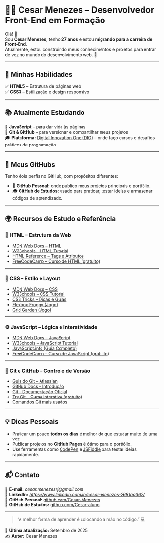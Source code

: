 # 👨‍💻 Cesar Menezes – Desenvolvedor Front-End em Formação

Olá! 👋  
Sou **Cesar Menezes**, tenho **27 anos** e estou **migrando para a carreira de Front-End**.  
Atualmente, estou construindo meus conhecimentos e projetos para entrar de vez no mundo do desenvolvimento web. 🚀

---

## 🧩 Minhas Habilidades
✅ **HTML5** – Estrutura de páginas web  
✅ **CSS3** – Estilização e design responsivo  

---

## 📚 Atualmente Estudando
📘 **JavaScript** – para dar vida às páginas  
🧰 **Git & GitHub** – para versionar e compartilhar meus projetos  
🎓 **Plataforma:** [Digital Innovation One (DIO)](https://www.dio.me/) – onde faço cursos e desafios práticos de programação  

---

## 🐙 Meus GitHubs
Tenho dois perfis no GitHub, com propósitos diferentes:

- 💼 **GitHub Pessoal:** onde publico meus projetos principais e portfólio.  
- 🎓 **GitHub de Estudos:** usado para praticar, testar ideias e armazenar códigos de aprendizado.


---

## 🌍 Recursos de Estudo e Referência

### 📘 HTML – Estrutura da Web
- [MDN Web Docs – HTML](https://developer.mozilla.org/pt-BR/docs/Web/HTML)  
- [W3Schools – HTML Tutorial](https://www.w3schools.com/html/)  
- [HTML Reference – Tags e Atributos](https://htmlreference.io/)  
- [FreeCodeCamp – Curso de HTML (gratuito)](https://www.freecodecamp.org/learn/)

---

### 🎨 CSS – Estilo e Layout
- [MDN Web Docs – CSS](https://developer.mozilla.org/pt-BR/docs/Web/CSS)  
- [W3Schools – CSS Tutorial](https://www.w3schools.com/css/)  
- [CSS Tricks – Dicas e Guias](https://css-tricks.com/)  
- [Flexbox Froggy (Jogo)](https://flexboxfroggy.com/#pt-br)  
- [Grid Garden (Jogo)](https://cssgridgarden.com/#pt-br)

---

### ⚙️ JavaScript – Lógica e Interatividade
- [MDN Web Docs – JavaScript](https://developer.mozilla.org/pt-BR/docs/Web/JavaScript)  
- [W3Schools – JavaScript Tutorial](https://www.w3schools.com/js/)  
- [JavaScript.info (Guia Completo)](https://javascript.info/)  
- [FreeCodeCamp – Curso de JavaScript (gratuito)](https://www.freecodecamp.org/learn/javascript-algorithms-and-data-structures/)

---

### 🧰 Git e GitHub – Controle de Versão
- [Guia do Git – Atlassian](https://www.atlassian.com/git/tutorials)  
- [GitHub Docs – Introdução](https://docs.github.com/pt/get-started)  
- [Git – Documentação Oficial](https://git-scm.com/doc)  
- [Try Git – Curso interativo (gratuito)](https://try.github.io/)  
- [Comandos Git mais usados](https://rogerdudler.github.io/git-guide/index.pt_BR.html)

---

## 💡 Dicas Pessoais
- Praticar um pouco **todos os dias** é melhor do que estudar muito de uma vez.  
- Publicar projetos no **GitHub Pages** é ótimo para o portfólio.  
- Use ferramentas como [CodePen](https://codepen.io/) e [JSFiddle](https://jsfiddle.net/) para testar ideias rapidamente.  

---

## 📬 Contato
📧 **E-mail:** _cesar.menezesrj@gmail.com_  
💼 **LinkedIn:** _https://www.linkedin.com/in/cesar-menezes-2681aa362/_  
🐙 **GitHub Pessoal:** [github.com/Cesar-Menezes](https://github.com/Cesar-Menezes)  
🐣 **GitHub de Estudos:** [github.com/Cesar-aluno](https://github.com/Cesar-aluno)

---

> “A melhor forma de aprender é colocando a mão no código.” 💻  

📅 **Última atualização:** Setembro de 2025  
✍️ **Autor:** Cesar Menezes
